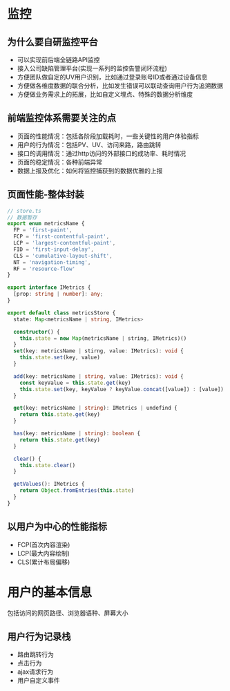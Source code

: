 # 监控
[](https://juejin.cn/post/7097157902862909471#heading-1)
## 为什么要自研监控平台
- 可以实现前后端全链路API监控
- 接入公司缺陷管理平台(实现一系列的监控告警闭环流程)
- 方便团队做自定的UV用户识别，比如通过登录账号ID或者通过设备信息
- 方便做各维度数据的联合分析，比如发生错误可以联动查询用户行为追溯数据
- 方便做业务需求上的拓展，比如自定义埋点、特殊的数据分析维度
## 前端监控体系需要关注的点
- 页面的性能情况：包括各阶段加载耗时，一些关键性的用户体验指标
- 用户的行为情况：包括PV、UV、访问来路，路由跳转
- 接口的调用情况：通过http访问的外部接口的成功率、耗时情况
- 页面的稳定情况：各种前端异常
- 数据上报及优化：如何将监控捕获到的数据优雅的上报
## 页面性能-整体封装
```ts
// store.ts 
// 数据暂存
export enum metricsName {
  FP = 'first-paint',
  FCP = 'first-contentful-paint',
  LCP = 'largest-contentful-paint',
  FID = 'first-input-delay',
  CLS = 'cumulative-layout-shift',
  NT = 'navigation-timing',
  RF = 'resource-flow'
}

export interface IMetrics {
  [prop: string | number]: any;
}

export default class metricsStore {
  state: Map<metricsName | string, IMetrics>

  constructor() {
    this.state = new Map(metricsName | string, IMetrics)()
  }
  set(key: metricsName | stirng, value: IMetrics): void {
    this.state.set(key, value)
  }

  add(key: metricsName | string, value: IMetrics): void {
    const keyValue = this.state.get(key)
    this.state.set(key, keyValue ? keyValue.concat([value]) : [value])
  }

  get(key: metricsName | string): IMetrics | undefind {
    return this.state.get(key)
  }

  has(key: metricsName | string): boolean {
    return this.state.get(key)
  }

  clear() {
    this.state.clear()
  }

  getValues(): IMetrics {
    return Object.fromEntries(this.state)
  }
}
```
## 以用户为中心的性能指标
- FCP(首次内容渲染)
- LCP(最大内容绘制)
- CLS(累计布局偏移)
# 用户的基本信息
包括访问的网页路径、浏览器语种、屏幕大小
## 用户行为记录栈
- 路由跳转行为
- 点击行为
- ajax请求行为
- 用户自定义事件
